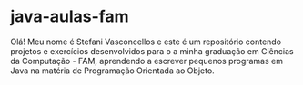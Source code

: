 # java-aulas-fam

Olá! Meu nome é Stefani Vasconcellos e este é um repositório contendo projetos e exercícios desenvolvidos para o a minha graduação em Ciências da Computação - FAM, aprendendo a escrever pequenos programas em Java na matéria de Programação Orientada ao Objeto.
